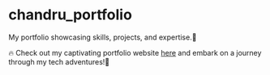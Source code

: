 # chandru_portfolio
My portfolio showcasing skills, projects, and expertise.🚀

🔥 Check out my captivating portfolio website [here](https://chandru-git30.github.io/chandru_portfolio/) and embark on a journey through my tech adventures!🚀
